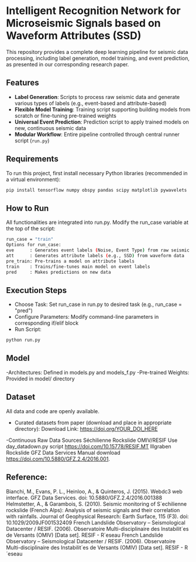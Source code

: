 # Intelligent Recognition Network for Microseismic Signals based on Waveform Attributes (SSD)

This repository provides a complete deep learning pipeline for seismic data processing, including label generation, model training, and event prediction, as presented in our corresponding research paper.

## Features
- **Label Generation**: Scripts to process raw seismic data and generate various types of labels (e.g., event-based and attribute-based)
- **Flexible Model Training**: Training script supporting building models from scratch or fine-tuning pre-trained weights
- **Universal Event Prediction**: Prediction script to apply trained models on new, continuous seismic data
- **Modular Workflow**: Entire pipeline controlled through central runner script (`run.py`)

## Requirements
To run this project, first install necessary Python libraries (recommended in a virtual environment):
```bash
pip install tensorflow numpy obspy pandas scipy matplotlib pywavelets
```

## How to Run
All functionalities are integrated into run.py. Modify the run_case variable at the top of the script:
```bash
run_case = "train"  
Options for run_case:
eve      : Generates event labels (Noise, Event Type) from raw seismic data
att      : Generates attribute labels (e.g., SSD) from waveform data
pre_train: Pre-trains a model on attribute labels
train    : Trains/fine-tunes main model on event labels
pred     : Makes predictions on new data
```
## Execution Steps
- Choose Task: Set run_case in run.py to desired task (e.g., run_case = "pred")
- Configure Parameters: Modify command-line parameters in corresponding if/elif block
- Run Script:
```bash
python run.py
```
## Model
-Architectures: Defined in models.py and models_f.py
-Pre-trained Weights: Provided in model/ directory

## Dataset
All data and code are openly available.
- Curated datasets from paper (download and place in appropriate directory):
Download Link: https://doi.org/YOUR_DOI_HERE

-Continuous Raw Data Sources
Séchilienne Rockslide	OMIV/RESIF	Use day_datadown.py script	https://doi.com/10.15778/RESIF.MT
Illgraben Rockslide	GFZ Data Services	Manual download	https://doi.com/10.5880/GFZ.2.4/2016.001.

## Reference:
Bianchi, M., Evans, P. L., Heinloo, A., & Quinteros, J. (2015). Webdc3 web interface. GFZ Data Services. doi: 10.5880/GFZ.2.4/2016.001388
Helmstetter, A., & Garambois, S. (2010). Seismic monitoring of S´echilienne rockslide (French Alps): Analysis of seismic signals and their correlation with rainfalls. Journal of Geophysical Research: Earth Surface, 115 (F3). doi: 10.1029/2009JF001532409
French Landslide Observatory – Seismological Datacenter / RESIF. (2006). Observatoire Multi-disciplinaire des Instabilit´es de Versants (OMIV) [Data set]. RESIF - R´eseau French Landslide Observatory – Seismological Datacenter / RESIF. (2006). Observatoire Multi-disciplinaire des Instabilit´es de Versants (OMIV) [Data set]. RESIF - R´eseau



